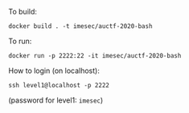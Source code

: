 To build:

```docker build . -t imesec/auctf-2020-bash```

To run:

```docker run -p 2222:22 -it imesec/auctf-2020-bash```

How to login (on localhost):

```ssh level1@localhost -p 2222```

(password for level1: ```imesec```)
